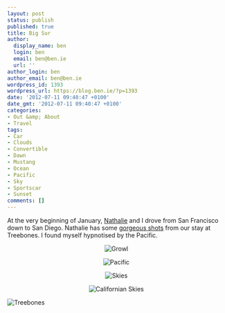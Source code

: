 ```yaml
---
layout: post
status: publish
published: true
title: Big Sur
author:
  display_name: ben
  login: ben
  email: ben@ben.ie
  url: ''
author_login: ben
author_email: ben@ben.ie
wordpress_id: 1393
wordpress_url: https://blog.ben.ie/?p=1393
date: '2012-07-11 09:40:47 +0100'
date_gmt: '2012-07-11 09:40:47 +0100'
categories:
- Out &amp; About
- Travel
tags:
- Car
- Clouds
- Convertible
- Dawn
- Mustang
- Ocean
- Pacific
- Sky
- Sportscar
- Sunset
comments: []
---
```

<p style="text-align: left;">At the very beginning of January, <a href="https://www.nathalie.ie/blog" target="_blank">Nathalie</a> and I drove from San Francisco down to San Diego. Nathalie has some <a href="https://nathalie.ie/blog/2012/05/breakfast-at-treebones/" target="_blank">gorgeous shots</a> from our stay at Treebones. I found myself hypnotised by the Pacific.</p>
<p style="text-align: center;"><img alt="Growl" src="https://farm8.staticflickr.com/7245/7267860672_33456916cf_z.jpg" /></p>
<p style="text-align: center;"><img alt="Pacific" src="https://farm8.staticflickr.com/7217/7267912634_cfc82963bc_z.jpg" /></p>
<p style="text-align: center;"><img alt="Skies" src="https://farm9.staticflickr.com/8001/7267944286_4555f1f071_z.jpg" /></p>
<p style="text-align: center;"><img alt="Californian Skies" src="https://farm8.staticflickr.com/7223/7267970752_54e0d5e18c_z.jpg" /></p>
<p><img class="aligncenter" alt="Treebones" src="https://farm8.staticflickr.com/7081/7267999698_27e4327aed_z.jpg" /></p>
